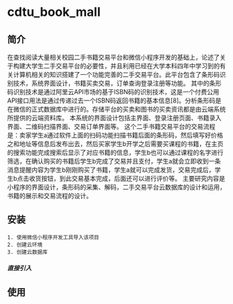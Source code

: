# cdtu_book_mall


## 简介
在查找阅读大量相关校园二手书籍交易平台和微信小程序开发的基础上，论述了关于构建大学生二手交易平台的必要性，并且利用已经在大学本科四年中学习到的有关计算机相关的知识搭建了一个功能完善的二手交易平台。此平台包含了条形码识别技术，系统界面设计，书籍买卖交易，订单查询登录注册等功能。
其中的条形码识别技术是通过阿里云API市场的基于ISBN码的识别技术，这是一个付费公用API接口用法是通过传递过去一个ISBN码返回书籍的基本信息[8]。分析条形码是在微信的正式数据库中进行的。存储平台的买卖和图书的买卖资讯都是由云端系统所提供的云端资料库。
本系统的界面设计包括主界面、登录注册页面、书籍录入界面、二维码扫描界面、交易订单界面等。
这个二手书籍交易平台的交易流程是：卖家学生a通过软件上面的扫码功能扫描书籍后面的条形码，然后填写好价格之和地址等信息后发布出去，然后买家学生b开学之后需要买课程的书籍，在主页的搜索功能完成搜索后显示了对应书籍的信息，学生b也可以通过课程的名字进行筛选，在确认购买的书籍后学生b完成了交易并且支付，学生a就会立即收到一条消息提醒内容为学生b刚刚购买了书籍，学生a就可以完成发货，交易完成后，学生b点击收货按钮，到此交易基本完成，后面还可以进行评价等。
主要研究内容是小程序的界面设计，条形码的采集、解码，二手交易平台云数据库的设计和运用，书籍的展示和交易流程的设计。


## 安装


```
1. 使用微信小程序开发工具导入该项目
2. 创建云环境
3. 创建云数据库
```
##### 直接引入

## 使用
